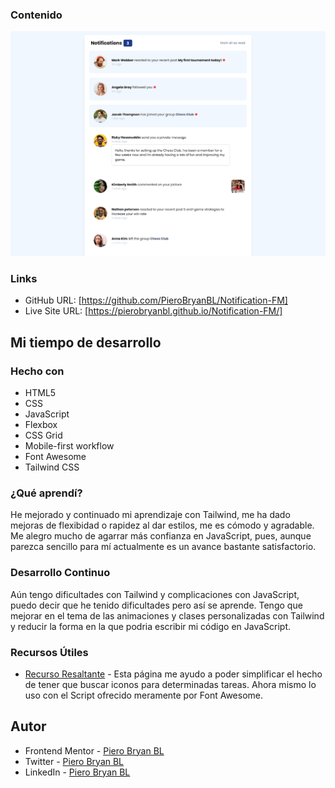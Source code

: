 ### Contenido

![](./public/assets/Capture%20Notifications.png)

### Links

- GitHub URL: [https://github.com/PieroBryanBL/Notification-FM]
- Live Site URL: [https://pierobryanbl.github.io/Notification-FM/]

## Mi tiempo de desarrollo

### Hecho con

- HTML5
- CSS
- JavaScript
- Flexbox
- CSS Grid
- Mobile-first workflow
- Font Awesome
- Tailwind CSS

### ¿Qué aprendí?

He mejorado y continuado mi aprendizaje con Tailwind, me ha dado mejoras de flexibidad o rapidez al dar estilos, me es cómodo y agradable. Me alegro mucho de agarrar más confianza en JavaScript, pues, aunque parezca sencillo para mí actualmente es un avance bastante satisfactorio.

### Desarrollo Continuo

Aún tengo dificultades con Tailwind y complicaciones con JavaScript, puedo decir que he tenido dificultades pero así se aprende. Tengo que mejorar en el tema de las animaciones y clases personalizadas con Tailwind y reducir la forma en la que podria escribir mi código en JavaScript.

### Recursos Útiles

- [Recurso Resaltante](https://fontawesome.com/icons) - Esta página me ayudo a poder simplificar el hecho de tener que buscar iconos para determinadas tareas. Ahora mismo lo uso con el Script ofrecido meramente por Font Awesome.

## Autor

- Frontend Mentor - [Piero Bryan BL](https://www.frontendmentor.io/profile/PieroBryanBL)
- Twitter - [Piero Bryan BL](https://twitter.com/pierobryan_bl1)
- LinkedIn - [Piero Bryan BL](https://www.linkedin.com/in/piero-bryan-benigno-leyva-604775244?lipi=urn%3Ali%3Apage%3Ad_flagship3_profile_view_base_contact_details%3BFNAR%2Fdm%2FSAmeV9ZHidShYA%3D%3D)
